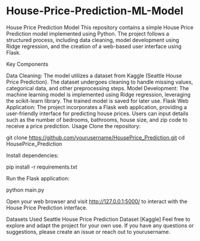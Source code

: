 # House-Price-Prediction-ML-Model
House Price Prediction Model
This repository contains a simple House Price Prediction model implemented using Python. The project follows a structured process, including data cleaning, model development using Ridge regression, and the creation of a web-based user interface using Flask.

Key Components

Data Cleaning: The model utilizes a dataset from Kaggle (Seattle House Price Prediction). The dataset undergoes cleaning to handle missing values, categorical data, and other preprocessing steps.
Model Development: The machine learning model is implemented using Ridge regression, leveraging the scikit-learn library. The trained model is saved for later use.
Flask Web Application: The project incorporates a Flask web application, providing a user-friendly interface for predicting house prices. Users can input details such as the number of bedrooms, bathrooms, house size, and zip code to receive a price prediction.
Usage Clone the repository:

git clone https://github.com/yourusername/HousePrice_Prediction.git cd HousePrice_Prediction

Install dependencies:

pip install -r requirements.txt

Run the Flask application:

python main.py

Open your web browser and visit http://127.0.0.1:5000/ to interact with the House Price Prediction interface.

Datasets Used Seattle House Price Prediction Dataset [Kaggle] Feel free to explore and adapt the project for your own use. If you have any questions or suggestions, please create an issue or reach out to yourusername. 
